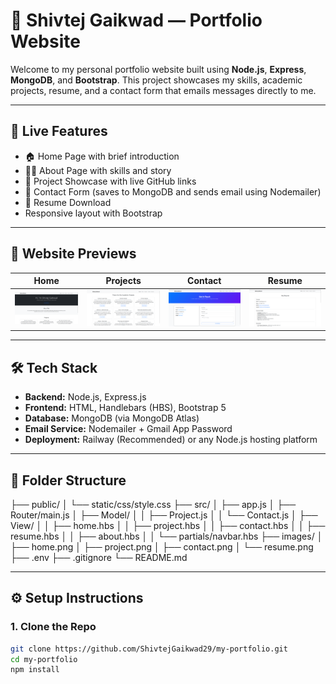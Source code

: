# 💼 Shivtej Gaikwad — Portfolio Website

Welcome to my personal portfolio website built using **Node.js**, **Express**, **MongoDB**, and **Bootstrap**. This project showcases my skills, academic projects, resume, and a contact form that emails messages directly to me.

---

## 🚀 Live Features

- 🏠 Home Page with brief introduction
- 👨‍💻 About Page with skills and story
- 📂 Project Showcase with live GitHub links
- 📧 Contact Form (saves to MongoDB and sends email using Nodemailer)
- 📄 Resume Download
- Responsive layout with Bootstrap

---

## 📸 Website Previews

| Home | Projects | Contact | Resume |
|------|----------|---------|--------|
| ![Home Page](images/home.png) | ![Project Page](images/project.png) | ![Contact Page](images/contact.png) | ![Resume Page](images/resume.png) |

---

## 🛠️ Tech Stack

- **Backend:** Node.js, Express.js
- **Frontend:** HTML, Handlebars (HBS), Bootstrap 5
- **Database:** MongoDB (via MongoDB Atlas)
- **Email Service:** Nodemailer + Gmail App Password
- **Deployment:** Railway (Recommended) or any Node.js hosting platform

---

## 📁 Folder Structure

├── public/
│ └── static/css/style.css
├── src/
│ ├── app.js
│ ├── Router/main.js
│ ├── Model/
│ │ ├── Project.js
│ │ └── Contact.js
│ ├── View/
│ │ ├── home.hbs
│ │ ├── project.hbs
│ │ ├── contact.hbs
│ │ ├── resume.hbs
│ │ ├── about.hbs
│ │ └── partials/navbar.hbs
├── images/
│ ├── home.png
│ ├── project.png
│ ├── contact.png
│ └── resume.png
├── .env
├── .gitignore
└── README.md

---

## ⚙️ Setup Instructions

### 1. Clone the Repo
```bash
git clone https://github.com/ShivtejGaikwad29/my-portfolio.git
cd my-portfolio
npm install

